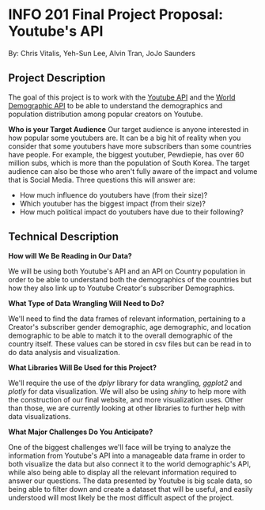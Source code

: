# INFO 201 Final Project Proposal: Youtube's API
By: Chris Vitalis, Yeh-Sun Lee, Alvin Tran, JoJo Saunders

## Project Description
The goal of this project is to work with the [Youtube API](https://www.googleapis.com/youtube/v3/channels) and the [World Demographic API](https://restcountries.eu/rest/v2/all) to be able to understand the demographics and population distribution among popular creators on Youtube.

**Who is your Target Audience**
Our target audience is anyone interested in how popular some youtubers are. It
can be a big hit of reality when you consider that some youtubers have more
subscribers than some countries have people. For example, the biggest youtuber,
Pewdiepie, has over 60 million subs, which is more than the population of
South Korea. The target audience can also be those who aren't fully aware of the
impact and volume that is Social Media.
Three questions this will answer are:
- How much influence do youtubers have (from their size)?
- Which youtuber has the biggest impact (from their size)?
- How much political impact do youtubers have due to their following?



## Technical Description
**How will We Be Reading in Our Data?**

We will be using both Youtube's API and an API on Country population in order to be able to understand both the demographics of the countries but how they also link up to Youtube Creator's subscriber Demographics.

**What Type of Data Wrangling Will Need to Do?**

We'll need to find the data frames of relevant information, pertaining to a Creator's subscriber gender demographic, age demographic, and location demographic to be able to match it to the overall demographic of the country itself. These values can be stored in csv files but can be read in to do data analysis and visualization.

**What Libraries Will Be Used for this Project?**

We'll require the use of the _dplyr_ library for data wrangling, _ggplot2_ and _plotly_ for data visualization. We will also be using _shiny_ to help more with the construction of our final website, and more visualization uses. Other than those, we are currently looking at other libraries to further help with data visualizations.

**What Major Challenges Do You Anticipate?**

One of the biggest challenges we'll face will be trying to analyze the information from Youtube's API into a manageable data frame in order to both visualize the data but also connect it to the world demographic's API, while also being able to display all the relevant information required to answer our questions. The data presented by Youtube is big scale data, so being able to filter down and create a dataset that will be useful, and easily understood will most likely be the most difficult aspect of the project.
